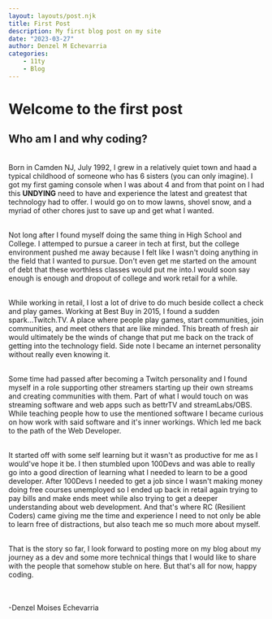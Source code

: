 ```yaml
---
layout: layouts/post.njk
title: First Post
description: My first blog post on my site
date: "2023-03-27"
author: Denzel M Echevarria
categories:
    - 11ty
    - Blog
---
```

# Welcome to the first post

## Who am I and why coding?

<br>Born in Camden NJ, July 1992, I grew in a relatively quiet town and haad a typical childhood of someone who has 6 sisters (you can only imagine). I got my first gaming console when I was about 4 and from that point on I had this <strong>UNDYING</strong> need to have and experience the latest and greatest that technology had to offer. I would go on to mow lawns, shovel snow, and a myriad of other chores just to save up and get what I wanted.

<br>Not long after I found myself doing the same thing in High School and College. I attemped to pursue a career in tech at first, but the college environment pushed me away because I felt like I wasn't doing anything in the field that I wanted to pursue. Don't even get me started on the amount of debt that these worthless classes would put me into.I would soon say enough is enough and dropout of college and work retail for a while.

<br>While working in retail, I lost a lot of drive to do much beside collect a check and play games. Working at Best Buy in 2015, I found a sudden spark...Twitch.TV. A place where people play games, start communities, join communities, and meet others that are like minded. This breath of fresh air would ultimately be the winds of change that put me back on the track of getting into the technology field. Side note I became an internet personality without really even knowing it.

<br>Some time had passed after becoming a Twitch personality and I found myself in a role supporting other streamers starting up their own streams and creating communities with them. Part of what I would touch on was streaming software and web apps such as bettrTV and streamLabs/OBS. While teaching people how to use the mentioned software I became curious on how work with said software and it's inner workings. Which led me back to the path of the Web Developer.

<br>It started off with some self learning but it wasn't as productive for me as I would've hope it be. I then stumbled upon 100Devs and was able to really go into a good direction of learning what I needed to learn to be a good developer. After 100Devs I needed to get a job since I wasn't making money doing free courses unemployed so I ended up back in retail again trying to pay bills and make ends meet while also trying to get a deeper understanding about web development. And that's where RC (Resilient Coders) came giving me the time and experience I need to not only be able to learn free of distractions, but also teach me so much more about myself.

<br>That is the story so far, I look forward to posting more on my blog about my journey as a dev and some more technical things that I would like to share with the people that somehow stuble on here. But that's all for now, happy coding.

<br>
<br>
-Denzel Moises Echevarria